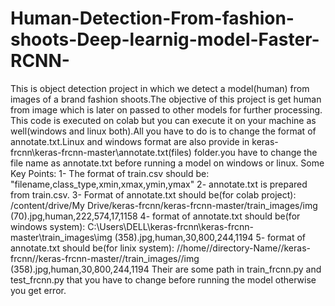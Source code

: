 # Human-Detection-From-fashion-shoots-Deep-learnig-model-Faster-RCNN-
This is object detection project in which we detect a model(human) from images of a brand fashion shoots.The objective of this project is get human from image which is later on passed to other models for further processing.  
This code is executed on colab but you can execute it on your machine as well(windows and linux both).All you have to do is to change the format of annotate.txt.Linux and windows format are also provide in keras-frcnn\keras-frcnn-master\annotate.txt(files) folder.you have to change the file name as annotate.txt before running a model on windows or linux.
Some Key Points:
1- The format of train.csv should be:
   "filename,class_type,xmin,xmax,ymin,ymax"
2- annotate.txt is prepared from train.csv.
3- Format of annotate.txt should be(for colab project):
/content/drive/My Drive/keras-frcnn/keras-frcnn-master/train_images/img (70).jpg,human,222,574,17,1158
4- format of annotate.txt should be(for windows system):
C:\\Users\\DELL\\keras-frcnn\\keras-frcnn-master\\train_images\\img (358).jpg,human,30,800,244,1194
5- format of annotate.txt should be(for linix system):
//home//directory-Name//keras-frcnn//keras-frcnn-master//train_images//img          (358).jpg,human,30,800,244,1194
Their are some path in train_frcnn.py and test_frcnn.py that you have to change before running the model otherwise you get error.
